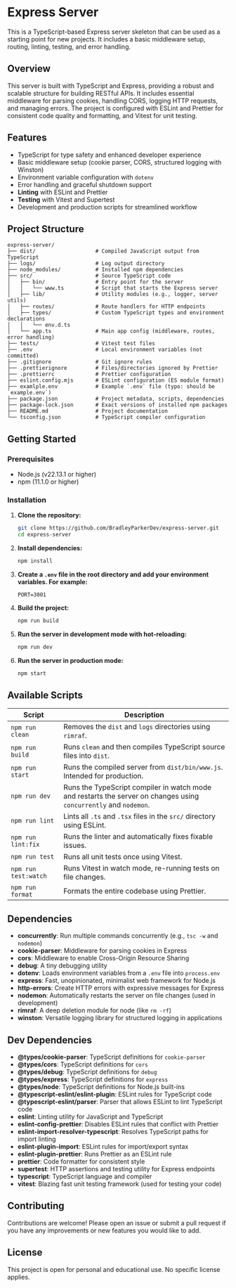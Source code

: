# Express Server

This is a TypeScript-based Express server skeleton that can be used as a starting point for new projects. It includes a basic middleware setup, routing, linting, testing, and error handling.

## Overview

This server is built with TypeScript and Express, providing a robust and scalable structure for building RESTful APIs. It includes essential middleware for parsing cookies, handling CORS, logging HTTP requests, and managing errors. The project is configured with ESLint and Prettier for consistent code quality and formatting, and Vitest for unit testing.

## Features

- TypeScript for type safety and enhanced developer experience
- Basic middleware setup (cookie parser, CORS, structured logging with Winston)
- Environment variable configuration with `dotenv`
- Error handling and graceful shutdown support
- **Linting** with ESLint and Prettier
- **Testing** with Vitest and Supertest
- Development and production scripts for streamlined workflow

## Project Structure
```
express-server/
├── dist/                   # Compiled JavaScript output from TypeScript
├── logs/                   # Log output directory
├── node_modules/           # Installed npm dependencies
├── src/                    # Source TypeScript code
│   ├── bin/                # Entry point for the server
│   │   └── www.ts          # Script that starts the Express server
│   ├── lib/                # Utility modules (e.g., logger, server utils)
│   ├── routes/             # Route handlers for HTTP endpoints
│   ├── types/              # Custom TypeScript types and environment declarations
│   │   └── env.d.ts
│   └── app.ts              # Main app config (middleware, routes, error handling)
├── tests/                  # Vitest test files
├── .env                    # Local environment variables (not committed)
├── .gitignore              # Git ignore rules
├── .prettierignore         # Files/directories ignored by Prettier
├── .prettierrc             # Prettier configuration
├── eslint.config.mjs       # ESLint configuration (ES module format)
├── examlple.env            # Example `.env` file (typo: should be `example.env`)
├── package.json            # Project metadata, scripts, dependencies
├── package-lock.json       # Exact versions of installed npm packages
├── README.md               # Project documentation
└── tsconfig.json           # TypeScript compiler configuration
```

## Getting Started

### Prerequisites

- Node.js (v22.13.1 or higher)
- npm (11.1.0 or higher)

### Installation

1. **Clone the repository:**

    ```sh
    git clone https://github.com/BradleyParkerDev/express-server.git
    cd express-server
    ```

2. **Install dependencies:**

    ```sh
    npm install
    ```

3. **Create a `.env` file in the root directory and add your environment variables. For example:**

    ```env
    PORT=3001
    ```

4. **Build the project:**

    ```sh
    npm run build
    ```

5. **Run the server in development mode with hot-reloading:**

    ```sh
    npm run dev
    ```

6. **Run the server in production mode:**

    ```sh
    npm start
    ```

## Available Scripts

| Script             | Description                                                                 |
|--------------------|-----------------------------------------------------------------------------|
| `npm run clean`    | Removes the `dist` and `logs` directories using `rimraf`.                  |
| `npm run build`    | Runs `clean` and then compiles TypeScript source files into `dist`.        |
| `npm run start`    | Runs the compiled server from `dist/bin/www.js`. Intended for production.  |
| `npm run dev`      | Runs the TypeScript compiler in watch mode and restarts the server on changes using `concurrently` and `nodemon`. |
| `npm run lint`     | Lints all `.ts` and `.tsx` files in the `src/` directory using ESLint.     |
| `npm run lint:fix` | Runs the linter and automatically fixes fixable issues.                    |
| `npm run test`     | Runs all unit tests once using Vitest.                                     |
| `npm run test:watch` | Runs Vitest in watch mode, re-running tests on file changes.             |
| `npm run format`   | Formats the entire codebase using Prettier.                                |

## Dependencies

- **concurrently**: Run multiple commands concurrently (e.g., `tsc -w` and `nodemon`)
- **cookie-parser**: Middleware for parsing cookies in Express
- **cors**: Middleware to enable Cross-Origin Resource Sharing
- **debug**: A tiny debugging utility
- **dotenv**: Loads environment variables from a `.env` file into `process.env`
- **express**: Fast, unopinionated, minimalist web framework for Node.js
- **http-errors**: Create HTTP errors with expressive messages for Express
- **nodemon**: Automatically restarts the server on file changes (used in development)
- **rimraf**: A deep deletion module for node (like `rm -rf`)
- **winston**: Versatile logging library for structured logging in applications

## Dev Dependencies

- **@types/cookie-parser**: TypeScript definitions for `cookie-parser`
- **@types/cors**: TypeScript definitions for `cors`
- **@types/debug**: TypeScript definitions for `debug`
- **@types/express**: TypeScript definitions for `express`
- **@types/node**: TypeScript definitions for Node.js built-ins
- **@typescript-eslint/eslint-plugin**: ESLint rules for TypeScript code
- **@typescript-eslint/parser**: Parser that allows ESLint to lint TypeScript code
- **eslint**: Linting utility for JavaScript and TypeScript
- **eslint-config-prettier**: Disables ESLint rules that conflict with Prettier
- **eslint-import-resolver-typescript**: Resolves TypeScript paths for import linting
- **eslint-plugin-import**: ESLint rules for import/export syntax
- **eslint-plugin-prettier**: Runs Prettier as an ESLint rule
- **prettier**: Code formatter for consistent style
- **supertest**: HTTP assertions and testing utility for Express endpoints
- **typescript**: TypeScript language and compiler
- **vitest**: Blazing fast unit testing framework (used for testing your code)

## Contributing

Contributions are welcome! Please open an issue or submit a pull request if you have any improvements or new features you would like to add.

## License

This project is open for personal and educational use. No specific license applies.

